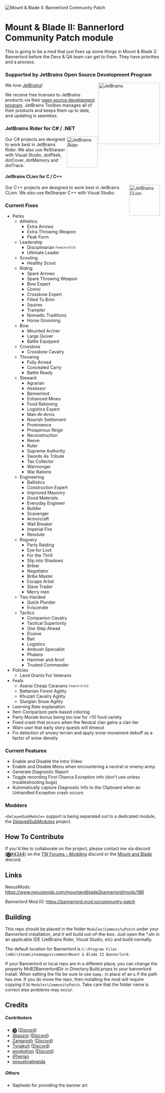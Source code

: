 ![Mount & Blade II: Bannerlord Community Patch](https://staticdelivery.nexusmods.com/mods/3174/images/headers/186_1586119060.png)

# Mount & Blade II: Bannerlord Community Patch module
This is going to be a mod that just fixes up some things in Mount &amp; Blade 2: Bannerlord before the Devs &amp; QA team can get to them. They have priorities and a process.

### Supported by JetBrains Open Source Development Program

[<img align="right" loading="eager" decoding="async" referrerpolicy="no-referrer" width="200" alt="JetBrains" src="https://github.com/Tyler-IN/MnB2-Bannerlord-CommunityPatch/raw/dev/tools/jetbrains.svg?sanitize=true" />][1]

We love [JetBrains][1]!

We receive free licenses to JetBrains products via their [open source development program][2].
JetBrains Toolbox manages all of their products and keeps them up to date, and updating is seamless.

### JetBrains Rider for C# / .NET

[<img align="right" loading="lazy" decoding="async" referrerpolicy="no-referrer" width="100" alt="JetBrains Rider" title="JetBrains Rider" src="https://github.com/Tyler-IN/MnB2-Bannerlord-CommunityPatch/raw/dev/tools/rider.svg?sanitize=true" />][3]

Our C# projects are designed to work best in JetBrains Rider.
We also use ReSharper with Visual Studio, dotPeek, dotCover, dotMemory and dotTrace.

#### JetBrains CLion for C / C++

[<img align="right" loading="lazy" decoding="async" referrerpolicy="no-referrer" width="100" alt="JetBrains CLion" title="JetBrains CLion" src="https://github.com/Tyler-IN/MnB2-Bannerlord-CommunityPatch/raw/dev/tools/clion.svg?sanitize=true" />][4]

Our C++ projects are designed to work best in JetBrains CLion.
We also use ReSharper C++ with Visual Studio.

### Current Fixes

* Perks
  * Athletics
    * Extra Arrows
    * Extra Throwing Weapon
    * Peak Form
  * Leadership
    * Disciplinarian <sub><sup>Fixed in e1.0.6</sup></sub>
    * Ultimate Leader
  * Scouting
    * Healthy Scout
  * Riding
    * Spare Arrows
    * Spare Throwing Weapon
    * Bow Expert
    * Conroi
    * Crossbow Expert
    * Filled To Brim
    * Squires
    * Trampler
    * Nomadic Traditions
    * Horse Grooming
  * Bow
    * Mounted Archer
    * Large Quiver
    * Battle Equipped
  * Crossbow
    * Crossbow Cavalry
  * Throwing
    * Fully Armed
    * Concealed Carry
    * Battle Ready
  * Steward
    * Agrarian
    * Assessor
    * Bannerlord
    * Enhanced Mines
    * Food Rationing
    * Logistics Expert
    * Man-At-Arms
    * Nourish Settlement
    * Prominence
    * Prosperous Reign
    * Reconstruction
    * Reeve
    * Ruler
    * Supreme Authority
    * Swords As Tribute
    * Tax Collector
    * Warmonger
    * War Rations
  * Engineering
    * Ballistics
    * Construction Expert
    * Improved Masonry
    * Good Materials
    * Everyday Engineer
    * Builder
    * Scavenger
    * Armorcraft
    * Wall Breaker
    * Imperial Fire
    * Resolute
  * Roguery
    * Party Raiding
    * Eye for Loot
    * For the Thrill
    * Slip into Shadows
    * Briber
    * Negotiator
    * Bribe Master
    * Escape Artist
    * Slave Trader
    * Merry men
  * Two Handed
    * Quick Plunder
    * Eviscerate
  * Tactics
    * Companion Cavalry
    * Tactical Superiority
    * One Step Ahead
    * Elusive
    * Bait
    * Logistics
    * Ambush Specialist
    * Phalanx
    * Hammer and Anvil
    * Trusted Commander
* Policies
  * Land Grants For Veterans
* Feats
  * Aserai Cheap Caravans <sub><sup>Fixed in e1.3.0</sup></sub>
  * Battanian Forest Agility
  * Khuzait Cavalry Agility
  * Sturgian Snow Agility
* Learning Rate explanation
* Item Comparison perk-based coloring
* Party Morale bonus being too low for >10 food variety
* Fixed crash that occurs when the Neutral clan gains a clan tier 
* Warn user that early story quests will timeout
* Fix detection of snowy terrain and apply snow movement debuff as a factor of snow density

### Current Features
* Enable and Disable the Intro Video
* Enable and Disable Menu when encountering a neutral or enemy army.
* Generate Diagnostic Report
* Toggle recording First Chance Exception info (don't use unless troubleshooting bugs)
* Automatically capture Diagnostic Info to the Clipboard when an Unhandled Exception crash occurs


### Modders
`<DelayedSubModule>` support is being separated out to a dedicated module, the [DelayedSubModules](https://github.com/Tyler-IN/MnB2-Bannerlord-DelayedSubModules) project.

## How To Contribute

If you'd like to collaborate on the project, please contact me via discord (̑[🅠#4344](https://discordapp.com/users/475636674076868618)) on the [TW Forums - Modding](https://discord.gg/5fBVT8j) discord or the [Mount and Blade](https://discordapp.com/invite/mountandblade) discord.

## Links

NexusMods: https://www.nexusmods.com/mountandblade2bannerlord/mods/186

Bannerlord Mod.IO: https://bannerlord.mod.io/community-patch

## Building

This repo should be placed in the folder `Modules\CommunityPatch` under your Bannerlord installation, and it will build out-of-the-box. Just open the \*.sln in an applicable IDE (JetBrains Rider, Visual Studio, etc) and build normally.

The default location for Bannerlord is `C:\Program Files (x86)\Steam\steamapps\common\Mount & Blade II Bannerlord`.

If your Bannerlord or local repo are in a different place, you can change the property MnB2BannerlordDir in Directory.Build.props to your bannerlord install. When editing the file be sure to use `&amp;` in place of an `&` if the path has one. If you do move the repo, then installing the mod will require copying it to `Modules\CommunityPatch`. Take care that the folder name is correct else problems may occur.

## Credits
##### Contributors
* [🅠](https://www.nexusmods.com/users/958353) ([Discord](https://discordapp.com/users/475636674076868618))
* [Skauzor](https://www.nexusmods.com/users/3289432) ([Discord](https://discordapp.com/users/123778041934643203))
* [Zarganoth](https://www.nexusmods.com/users/6940484) ([Discord](https://discordapp.com/users/298985985843396618))
* [Tynakuh](https://www.nexusmods.com/users/51824126) ([Discord](https://discordapp.com/users/178209384852094976))
* [wonkotron](https://www.nexusmods.com/users/87193583) ([Discord](https://discordapp.com/users/171467525660344320))
* [iPherian](https://www.nexusmods.com/users/86335488)
* [miguelcjalmeida](https://github.com/miguelcjalmeida)

##### Others
* Xaphedo for providing the banner art

[1]: https://www.jetbrains.com/?from=Mount%20%26%20Blade%20II%3A%20Bannerlord%20Community%20Patch
[2]: https://www.jetbrains.com/community/opensource/?from=Mount%20%26%20Blade%20II%3A%20Bannerlord%20Community%20Patch
[3]: https://www.jetbrains.com/rider/?from=Mount%20%26%20Blade%20II%3A%20Bannerlord%20Community%20Patch
[4]: https://www.jetbrains.com/clion/?from=Mount%20%26%20Blade%20II%3A%20Bannerlord%20Community%20Patch